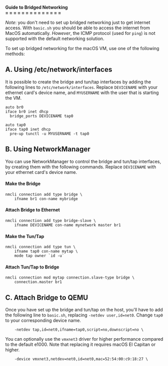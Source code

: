 <b>Guide to Bridged Networking</b><br />
<b>= = = = = = = = = = = = = =</b><br />

*Note*: you don't need to set up bridged networking just to get internet access. With `basic.sh` you should be able to access the internet from MacOS automatically. *However*, the ICMP protocol (used for `ping`) is not supported with the default networking solution. 

To set up bridged networking for the macOS VM, use one of the following methods:


## A. Using /etc/network/interfaces

It is possible to create the bridge and tun/tap interfaces by adding the following lines to `/etc/network/interfaces`. Replace `DEVICENAME` with your ethernet card's device name, and `MYUSERNAME` with the user that is starting the VM.

```
auto br0
iface br0 inet dhcp
  bridge_ports DEVICENAME tap0

auto tap0
iface tap0 inet dhcp
  pre-up tunctl -u MYUSERNAME -t tap0
```

## B. Using NetworkManager
You can use NetworkManager to control the bridge and tun/tap interfaces, by creating them with the following commands. Replace `DEVICENAME` with your ethernet card's device name.

#### Make the Bridge
```
nmcli connection add type bridge \
    ifname br1 con-name mybridge
```

#### Attach Bridge to Ethernet
```
nmcli connection add type bridge-slave \
    ifname DEVICENAME con-name mynetwork master br1
```

#### Make the Tun/Tap
```
nmcli connection add type tun \
    ifname tap0 con-name mytap \
    mode tap owner `id -u`
```

#### Attach Tun/Tap to Bridge
```
nmcli connection mod mytap connection.slave-type bridge \
    connection.master br1
```

## C. Attach Bridge to QEMU
Once you have set up the bridge and tun/tap on the host, you'll have to add the following line to `basic.sh`, replacing `-netdev user,id=net0`. Change `tap0` to your corresponding device name.

```
    -netdev tap,id=net0,ifname=tap0,script=no,downscript=no \
```
You can optionally use the `vmxnet3` driver for higher performance compared to the default e1000. Note that replacing it requires macOS El Capitan or higher.
```
    -device vmxnet3,netdev=net0,id=net0,mac=52:54:00:c9:18:27 \
```
